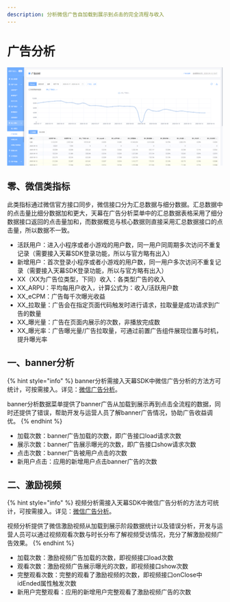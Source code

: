 ```yaml
---
description: 分析微信广告自加载到展示到点击的完全流程与收入
---
```


# 广告分析

![](../../.gitbook/assets/image%20%28307%29.png)

## 零、微信类指标

此类指标通过微信官方接口同步，微信接口分为汇总数据与细分数据。汇总数据中的点击量比细分数据加和更大，天幕在广告分析菜单中的汇总数据表格采用了细分数据接口返回的点击量加和，而数据概览与核心数据则直接采用汇总数据接口的点击量，所以数据不一致。

* 活跃用户：进入小程序或者小游戏的用户数，同一用户同周期多次访问不重复记录（需要接入天幕SDK登录功能，所以与官方略有出入） 
* 新增用户：首次登录小程序或者小游戏的用户数，同一用户多次访问不重复记录（需要接入天幕SDK登录功能，所以与官方略有出入） 
* XX（XX为广告位类型，下同）收入：各类型广告的收入
* XX\_ARPU：平均每用户收入，计算公式为：收入/活跃用户数
* XX\_eCPM：广告每千次曝光收益
* XX\_拉取量：广告会在指定页面代码触发时进行请求，拉取量是成功请求到广告的数量
* XX\_曝光量：广告在页面内展示的次数，非播放完成数
* XX\_曝光率：广告曝光量/广告拉取量，可通过前置广告组件展现位置与时机，提升曝光率

## 一、banner分析

{% hint style="info" %}
banner分析需接入天幕SDK中微信广告分析的方法方可统计，可按需接入。详见：[微信广告分析](https://doc.skysriver.com/game-data/dev-guide/official-ad-analysis)。

banner分析数据菜单提供了banner广告从加载到展示再到点击全流程的数据，同时还提供了错误，帮助开发与运营人员了解banner广告情况，协助广告收益调优。
{% endhint %}

* 加载次数：banner广告加载的次数，即广告接口load请求次数
* 展示次数：banner广告展示曝光的次数，即广告接口show请求次数
* 点击次数：banner广告被用户点击的次数
* 新用户点击：应用的新增用户点击banner广告的次数

## 二、激励视频

{% hint style="info" %}
视频分析需接入天幕SDK中微信广告分析的方法方可统计，可按需接入。详见：[微信广告分析](https://doc.skysriver.com/game-data/dev-guide/official-ad-analysis)。

视频分析提供了微信激励视频从加载到展示阶段数据统计以及错误分析，开发与运营人员可以通过视频观看次数与时长分布了解视频受访情况，充分了解激励视频广告效果。
{% endhint %}

* 加载次数：激励视频广告加载的次数，即视频接口load次数 
* 观看次数：激励视频广告展示曝光的次数，即视频接口show次数 
* 完整观看次数：完整的观看了激励视频的次数，即视频接口onClose中idEnded属性触发次数 
* 新用户完整观看：应用的新增用户完整观看了激励视频广告的次数 

